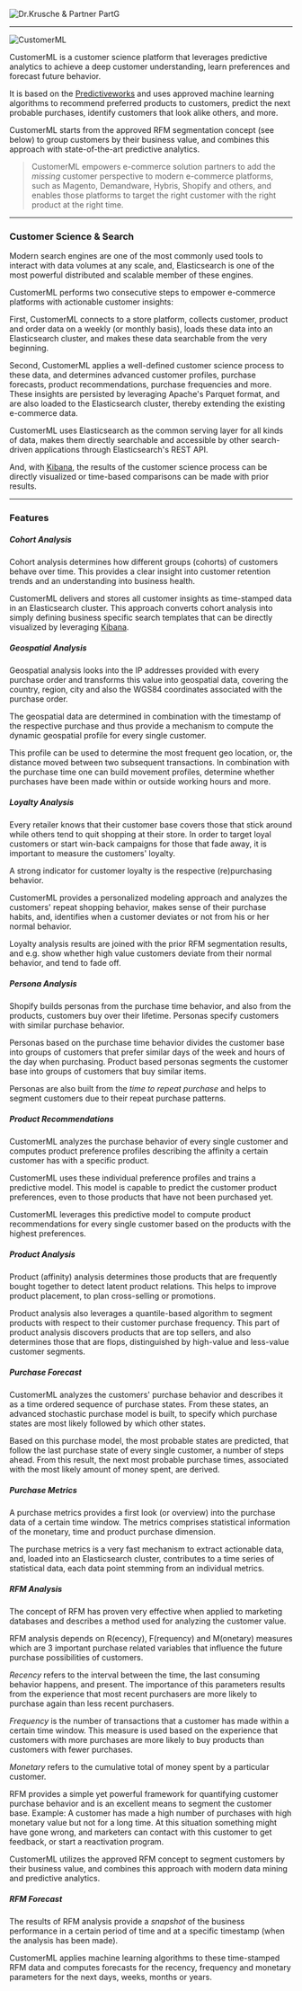 ![Dr.Krusche & Partner PartG](https://raw.github.com/skrusche63/customerml/master/images/dr_kruscheundpartner_640.png)

---

![CustomerML](https://raw.github.com/skrusche63/customerml/master/images/customerml_320.png)

CustomerML is a customer science platform that leverages predictive analytics to achieve a deep customer understanding,
learn preferences and forecast future behavior. 

It is based on the [Predictiveworks](http://predictiveworks.eu) and uses approved machine learning algorithms to recommend 
preferred products to customers, predict the next probable purchases, identify customers that look alike others, and more.

CustomerML starts from the approved RFM segmentation concept (see below) to group customers by their business value, and combines this 
approach with state-of-the-art predictive analytics.

 
> CustomerML empowers e-commerce solution partners to add the *missing* customer perspective to modern e-commerce 
platforms, such as Magento, Demandware, Hybris, Shopify and others, and enables those platforms to target the right 
customer with the right product at the right time.

---

### Customer Science & Search

Modern search engines are one of the most commonly used tools to interact with data volumes at any scale, and, Elasticsearch 
is one of the most powerful distributed and scalable member of these engines.

CustomerML performs two consecutive steps to empower e-commerce platforms with actionable customer insights:

First, CustomerML connects to a store platform, collects customer, product and order data on a weekly (or monthly basis), loads 
these data into an Elasticsearch cluster, and makes these data searchable from the very beginning.

Second, CustomerML applies a well-defined customer science process to these data, and determines advanced customer profiles, 
purchase forecasts, product recommendations, purchase frequencies and more. These insights are persisted by leveraging Apache's 
Parquet format, and are also loaded to the Elasticsearch cluster, thereby extending the existing e-commerce data.

CustomerML uses Elasticsearch as the common serving layer for all kinds of data, makes them directly searchable and 
accessible by other search-driven applications through Elasticsearch's REST API.

And, with [Kibana](http://www.elasticsearch.org/overview/kibana/), the results of the customer science process can be 
directly visualized or time-based comparisons can be made with prior results.  
 

---

### Features

##### Cohort Analysis

Cohort analysis determines how different groups (cohorts) of customers behave over time. This provides a clear
insight into customer retention trends and an understanding into business health. 

CustomerML delivers and stores all customer insights as time-stamped data in an Elasticsearch cluster. This 
approach converts cohort analysis into simply defining business specific search templates that can be directly 
visualized by leveraging [Kibana](http://www.elasticsearch.org/overview/kibana/).


##### Geospatial Analysis

Geospatial analysis looks into the IP addresses provided with every purchase order and transforms this value 
into geospatial data, covering the country, region, city and also the WGS84 coordinates associated with the 
purchase order.

The geospatial data are determined in combination with the timestamp of the respective purchase and thus 
provide a mechanism to compute the dynamic geospatial profile for every single customer.

This profile can be used to determine the most frequent geo location, or, the distance moved between two subsequent
transactions. In combination with the purchase time one can build movement profiles, determine whether purchases 
have been made within or outside working hours and more.


##### Loyalty Analysis

Every retailer knows that their customer base covers those that stick around while others tend to quit shopping at their store. 
In order to target loyal customers or start win-back campaigns for those that fade away, it is important to measure the customers' 
loyalty.  

A strong indicator for customer loyalty is the respective (re)purchasing behavior. 

CustomerML provides a personalized modeling approach and analyzes the customers' repeat shopping behavior, makes sense of 
their purchase habits, and, identifies when a customer deviates or not from his or her normal behavior. 

Loyalty analysis results are joined with the prior RFM segmentation results, and e.g. show whether high value customers deviate 
from their normal behavior, and tend to fade off.


##### Persona Analysis

Shopify builds personas from the purchase time behavior, and also from the products, customers buy over their lifetime. 
Personas specify customers with similar purchase behavior.

Personas based on the purchase time behavior divides the customer base into groups of customers that prefer similar 
days of the week and hours of the day when purchasing. Product based personas segments the customer base into groups 
of customers that buy similar items. 

Personas are also built from the *time to repeat purchase* and helps to segment customers due to their repeat purchase 
patterns.  


##### Product Recommendations

CustomerML analyzes the purchase behavior of every single customer and computes product preference profiles describing
the affinity a certain customer has with a specific product.

CustomerML uses these individual preference profiles and trains a predictive model. This model is capable to predict the 
customer product preferences, even to those products that have not been purchased yet.  

CustomerML leverages this predictive model to compute product recommendations for every single customer based on the products 
with the highest preferences.


##### Product Analysis

Product (affinity) analysis determines those products that are frequently bought together to detect latent product
relations. This helps to improve product placement, to plan cross-selling or promotions.

Product analysis also leverages a quantile-based algorithm to segment products with respect to their customer purchase 
frequency. This part of product analysis discovers products that are top sellers, and also determines those that are flops, 
distinguished by high-value and less-value customer segments. 


##### Purchase Forecast

CustomerML analyzes the customers' purchase behavior and describes it as a time ordered sequence of purchase states. 
From these states, an advanced stochastic purchase model is built, to specify which purchase states are most likely followed 
by which other states.

Based on this purchase model, the most probable states are predicted, that follow the last purchase state of every single 
customer, a number of steps ahead. From this result, the next most probable purchase times, associated with the most likely 
amount of money spent, are derived. 


##### Purchase Metrics

A purchase metrics provides a first look (or overview) into the purchase data of a certain time window. The metrics comprises 
statistical information of the monetary, time and product purchase dimension.

The purchase metrics is a very fast mechanism to extract actionable data, and, loaded into an Elasticsearch cluster, contributes 
to a time series of statistical data, each data point stemming from an individual metrics.


##### RFM Analysis

The concept of RFM has proven very effective when applied to marketing databases and describes a method 
used for analyzing the customer value.

RFM analysis depends on R(ecency), F(requency) and M(onetary) measures which are 3 important purchase 
related variables that influence the future purchase possibilities of customers.

*Recency* refers to the interval between the time, the last consuming behavior happens, and present. The importance 
of this parameters results from the experience that most recent purchasers are more likely to purchase again than 
less recent purchasers. 

*Frequency* is the number of transactions that a customer has made within a certain time window. This measure is used 
based on the experience that customers with more purchases are more likely to buy products than customers with fewer 
purchases. 

*Monetary* refers to the cumulative total of money spent by a particular customer. 

RFM provides a simple yet powerful framework for quantifying customer purchase behavior and is an excellent means to 
segment the customer base. Example: A customer has made a high number of purchases with high monetary value but not for 
a long time. At this situation something might have gone wrong, and marketers can contact with this customer to get feedback, 
or start a reactivation program.

CustomerML utilizes the approved RFM concept to segment customers by their business value, and combines this 
approach with modern data mining and predictive analytics.


##### RFM Forecast

The results of RFM analysis provide a *snapshot* of the business performance in a certain period of time and at a specific 
timestamp (when the analysis has been made).

CustomerML applies machine learning algorithms to these time-stamped RFM data and computes forecasts for the recency, 
frequency and monetary parameters for the next days, weeks, months or years.





